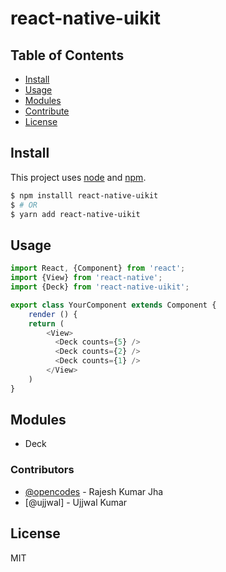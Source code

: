 # react-native-uikit

## Table of Contents

- [Install](#install)
- [Usage](#usage)
- [Modules](#Modules)
- [Contribute](#Contributors)
- [License](#License)

## Install

This project uses [node](https://nodejs.org) and [npm](https://www.npmjs.com). 

```sh
$ npm installl react-native-uikit
$ # OR
$ yarn add react-native-uikit
```
## Usage

```js
import React, {Component} from 'react';
import {View} from 'react-native';
import {Deck} from 'react-native-uikit';

export class YourComponent extends Component {
    render () {
    return (
        <View>
          <Deck counts={5} />
          <Deck counts={2} />
          <Deck counts={1} />
        </View>
    )
}
```
## Modules
- Deck


### Contributors
* [@opencodes] - Rajesh Kumar Jha
* [@ujjwal] - Ujjwal Kumar
## License

MIT
    

[@opencodes]: <https://github.com/opencodes>
